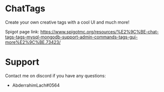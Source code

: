 # ChatTags
Create your own creative tags with a cool UI and much more!

Spigot page link: https://www.spigotmc.org/resources/%E2%9C%BE-chat-tags-tags-mysql-mongodb-support-admin-commands-tags-gui-more%E2%9C%BE.73423/
# Support
Contact me on discord if you have any questions:
- AbderrahimLach#0564
